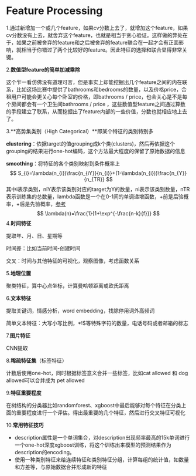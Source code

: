 # Feature Processing

1.通过新增加一个或几个feature，如果cv分数上去了，就增加这个feature，如果cv分数没有上去，就舍弃这个feature，也就是相当于贪心验证。这样做的弊处在于，如果之前被舍弃的feature和之后被舍弃的feature联合在一起才会有正面影响，就相当于你错过了两个比较好的feature。因此特征的选择和联合显得非常关键。

2.**数值型feature的简单加减乘除**

这个乍一看仿佛没有道理可言，但是事实上却能挖掘出几个feature之间的内在联系，比如这场比赛中提供了bathrooms和bedrooms的数量，以及价格price，合租用户可能会更关心每个卧室的价格，即bathrooms / price，也会关心是不是每个房间都会有一个卫生间bathrooms / price ，这些数值型feature之间通过算数的手段建立了联系，从而挖掘出了feature内部的一些价值，分数也就相应地上去了。

3.**高势集类别（High Categorical）**即某个特征的类别特别多

**clustering**：依据target的值grouping成k个类(clusters)，然后再依据这个grouping的结果进行one-hot编码，这个方法最大程度的保留了原始数据的信息

**smoothing**：将特征的各个类别映射到条件概率上
$$
S_{i}=\lambda(n_{i})\frac{n_{iY}}{n_{i}}+(1-\lambda(n_{i}))\frac{n_{Y}}{n_{TR}}
$$
其中i表示类别，niY表示该类别对应的target为Y的数量，ni表示该类别数量，nTR表示训练集的总数量，lambda函数是一个在0-1间的单调递增函数，+前是后验概率，+后是先验概率，[参考](https://www.cnblogs.com/bjwu/p/9087071.html)
$$
\lambda(n)=\frac{1}{1+\exp^{-\frac{n-k}{f}}}
$$
4.**时间特征**

提取年、月、日、星期等

时间差：比如当前时间-创建时间

交叉：时间与其他特征的可视化，观察图像，考虑函数关系

5.**地理位置**

聚类特征，算中心点坐标，计算曼哈顿距离或欧氏距离

6.**文本特征**

提取关键词，情感分析，word embedding，找除停用词外高频词

简单文本特征：大写小写比例，*!$等特殊字符的数量，电话号码或者邮箱的标志

7.**图片特征**

CNN提取

8.**稀疏特征集**（标签特征）

计数后使用one-hot，同时根据标签意义合并一些标签，比如cat allowed 和 dog allowed可以合并成为 pet allowed

9.**特征重要程度**

在树结构的分类器比如randomforest、xgboost中最后能够对每个特征在分类上面的重要程度进行一个评估。得出最重要的几个特征，然后进行交叉特征可视化

10.**常用特征技巧**

* description属性是一个单词集合，对description出现频率最高的15k单词进行一个one-hot深度xgboost训练，将这个训练出来模型的预测结果作为description的encoding。
* 使用一种类别特征来给连续特征和类别特征分组，计算每组的统计值，如数量和方差等，与原始数据合并形成新的特征

